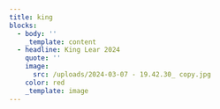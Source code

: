 ```yaml
---
title: king
blocks:
  - body: ''
    _template: content
  - headline: King Lear 2024
    quote: ''
    image:
      src: /uploads/2024-03-07 - 19.42.30_ copy.jpg
    color: red
    _template: image
---
```



